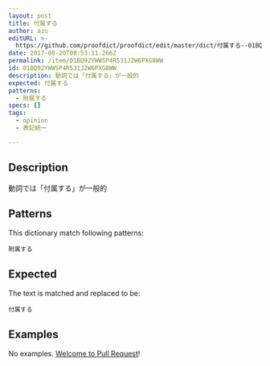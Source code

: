 ```yaml
---
layout: post
title: 付属する
author: azu
editURL: >-
  https://github.com/proofdict/proofdict/edit/master/dict/付属する--01BQ92YWWSP4R531J2W6PXG8WW.yml
date: 2017-08-20T08:53:11.266Z
permalink: /item/01BQ92YWWSP4R531J2W6PXG8WW
id: 01BQ92YWWSP4R531J2W6PXG8WW
description: 動詞では「付属する」が一般的
expected: 付属する
patterns:
  - 附属する
specs: []
tags:
  - opinion
  - 表記統一

---
```


## Description

動詞では「付属する」が一般的

## Patterns

This dictionary match following patterns:

    附属する

## Expected

The text is matched and replaced to be:

    付属する

## Examples

No examples. [Welcome to Pull Request](https://github.com/proofdict/proofdict/edit/master/dict/付属する--01BQ92YWWSP4R531J2W6PXG8WW.yml)!
